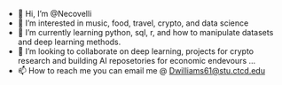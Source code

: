 - 👋 Hi, I’m @Necovelli
- 👀 I’m interested in music, food, travel, crypto, and data science  
- 🌱 I’m currently learning python, sql, r, and how to manipulate datasets and deep learning methods.
- 💞️ I’m looking to collaborate on deep learning, projects for crypto research and building AI reposetories for economic endevours ...
- 📫 How to reach me you can email me @ Dwilliams61@stu.ctcd.edu 

<!---
Necovelli/Necovelli is a ✨ special ✨ repository because its `README.md` (this file) appears on your GitHub profile.
You can click the Preview link to take a look at your changes.
--->
